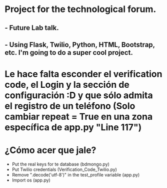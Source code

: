 # Project for the technological forum.
## - Future Lab talk.
## - Using Flask, Twilio, Python, HTML, Bootstrap, etc. I'm going to do a super cool project.
# Le hace falta esconder el verification code, el Login y la sección de configuración :D y que sólo admita el registro de un teléfono (Solo cambiar repeat = True en una zona específica de app.py "Line 117")

# ¿Cómo acer que jale?
- Put the real keys for te database (bdmongo.py)
- Put Twilio credentials (Verification_Code_Twilio.py)
- Remove ".decode('utf-8')" in the test_profile variable (app.py)
- Import os (app.py)